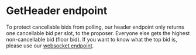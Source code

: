 # GetHeader endpoint

To protect cancellable bids from polling, our header endpoint only returns one cancellable bid per slot, to the proposer. Everyone else gets the highest non-cancellable bid (floor bid). If you want to know what the top bid is, please use our [websocket endpoint](./top-bid-websocket.md).
